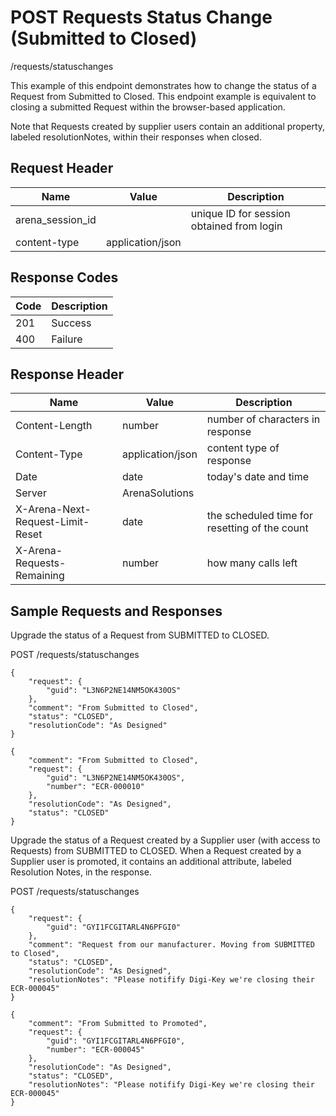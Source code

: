 # POST Requests Status Change (Submitted to Closed)


/requests/statuschanges

This example of this endpoint demonstrates how to change the status of a Request from Submitted to Closed. This endpoint example is equivalent to closing a submitted Request within the browser\-based application.

Note that Requests created by supplier users contain an additional property, labeled resolutionNotes, within their responses when closed.

## Request Header

| Name | Value | Description |
|  --- |  --- |  --- | 
| arena_session_id |   | unique ID for session obtained from login |
| content\-type | application/json |   |

## Response Codes

| Code | Description |
|  --- |  --- | 
| 201 | Success |
| 400 | Failure |

## Response Header

| Name | Value | Description |
|  --- |  --- |  --- | 
| Content\-Length | number | number of characters in response |
| Content\-Type | application/json | content type of response |
| Date | date | today's date and time |
| Server | ArenaSolutions |   |
| X\-Arena\-Next\-Request\-Limit\-Reset  | date | the scheduled time for resetting of the count |
| X\-Arena\-Requests\-Remaining  | number | how many calls left |

## Sample Requests and Responses
Upgrade the status of a Request from SUBMITTED to CLOSED.



POST /requests/statuschanges



```
{
    "request": {
        "guid": "L3N6P2NE14NM5OK430OS"
    },
    "comment": "From Submitted to Closed",
    "status": "CLOSED",
    "resolutionCode": "As Designed"
}
```


```
{
    "comment": "From Submitted to Closed",
    "request": {
        "guid": "L3N6P2NE14NM5OK430OS",
        "number": "ECR-000010"
    },
    "resolutionCode": "As Designed",
    "status": "CLOSED"
}
```
Upgrade the status of a Request created by a Supplier user \(with access to Requests\) from SUBMITTED to CLOSED. When a Request created by a Supplier user is promoted, it contains an additional attribute, labeled Resolution Notes, in the response.



POST /requests/statuschanges



```
{
    "request": {
        "guid": "GYI1FCGITARL4N6PFGI0"
    },
    "comment": "Request from our manufacturer. Moving from SUBMITTED to Closed",
    "status": "CLOSED",
    "resolutionCode": "As Designed",
    "resolutionNotes": "Please notifify Digi-Key we're closing their ECR-000045"
}
```


```
{
    "comment": "From Submitted to Promoted",
    "request": {
        "guid": "GYI1FCGITARL4N6PFGI0",
        "number": "ECR-000045"
    },
    "resolutionCode": "As Designed",
    "status": "CLOSED",
    "resolutionNotes": "Please notifify Digi-Key we're closing their ECR-000045"
}
```
